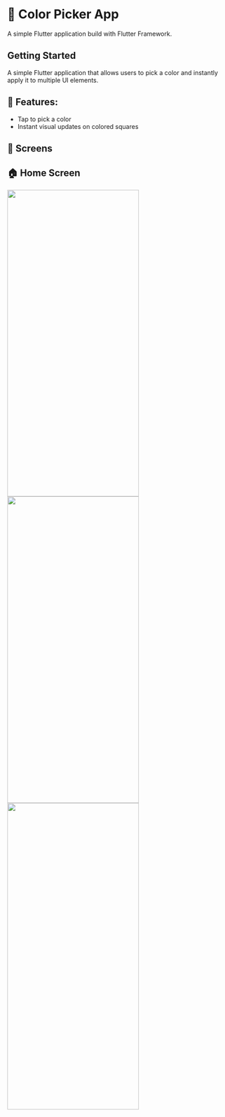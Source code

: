 # 🎨 Color Picker App

A simple Flutter application build with Flutter Framework.

## Getting Started
A simple Flutter application that allows users to pick a color and instantly apply it to multiple UI elements.

## 🚀 Features:
- Tap to pick a color
- Instant visual updates on colored squares

## 📱 Screens

## 🏠 Home Screen

<img src="https://github.com/user-attachments/assets/cb2638fa-d046-43a5-a5bc-f6789760a08d" width="300" height="700" />
<br>

<img src="https://github.com/user-attachments/assets/e525345a-0d90-4c75-a856-3ab946265f1a" width="300" height="700" />
<br>

<img src="https://github.com/user-attachments/assets/c6638143-abec-4f78-bd77-2fc0c9ab863c" width="300" height="700" />
<br>
